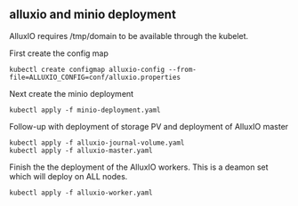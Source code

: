 ## alluxio and minio deployment

AlluxIO requires /tmp/domain to be available through the kubelet.

First create the config map
```
kubectl create configmap alluxio-config --from-file=ALLUXIO_CONFIG=conf/alluxio.properties
```

Next create the minio deployment
```
kubectl apply -f minio-deployment.yaml
```

Follow-up with deployment of storage PV and deployment of AlluxIO master
```
kubectl apply -f alluxio-journal-volume.yaml
kubectl apply -f alluxio-master.yaml
```

Finish the the deployment of the AlluxIO workers. This is a deamon set which will deploy on ALL nodes.
```
kubectl apply -f alluxio-worker.yaml
```


